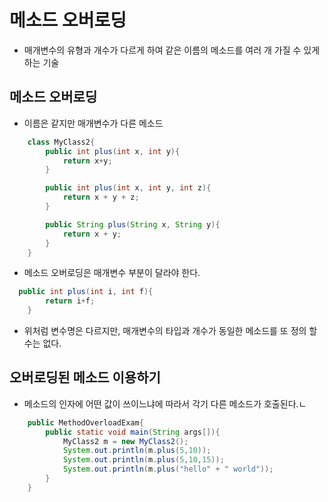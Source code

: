 # 메소드 오버로딩
* 매개변수의 유형과 개수가 다르게 하여 같은 이름의 메소드를 여러 개 가질 수 있게하는 기술

## 메소드 오버로딩
* 이름은 같지만 매개변수가 다른 메소드

```java
    class MyClass2{
        public int plus(int x, int y){
            return x+y;
        }

        public int plus(int x, int y, int z){
            return x + y + z;
        }

        public String plus(String x, String y){
            return x + y;
        }
    }
```

* 메소드 오버로딩은 매개변수 부분이 달라야 한다.
```java
  public int plus(int i, int f){
        return i+f;
    }
```
* 위처럼 변수명은 다르지만, 매개변수의 타입과 개수가 동일한 메소드를 또 정의 할 수는 없다.

## 오버로딩된 메소드 이용하기
* 메소드의 인자에 어떤 값이 쓰이느냐에 따라서 각기 다른 메소드가 호출된다.ㄴ
```java
    public MethodOverloadExam{
        public static void main(String args[]){
            MyClass2 m = new MyClass2();
            System.out.println(m.plus(5,10));
            System.out.println(m.plus(5,10,15));
            System.out.println(m.plus("hello" + " world"));
        }
    }
```


